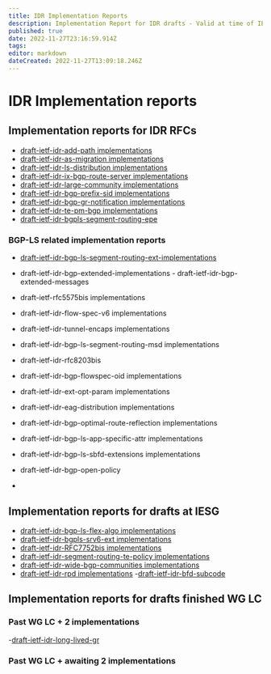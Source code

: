 ```yaml
---
title: IDR Implementation Reports
description: Implementation Report for IDR drafts - Valid at time of IESG review 
published: true
date: 2022-11-27T23:16:59.914Z
tags: 
editor: markdown
dateCreated: 2022-11-27T13:09:18.246Z
---
```


# IDR Implementation reports 

## Implementation reports for IDR RFCs
- [draft-ietf-idr-add-path implementations](/idr/BGP-implementation-report/draft-ietf-idr-add-path-implement)
- [draft-ietf-idr-as-migration implementations](/idr/BGP-implementation-report/draft-ietf-idr-as-migration-implement)
- [draft-ietf-idr-ls-distribution implementations](/idr/BGP-implementation-report/draft-ietf-idr-ls-distribution-implement)
- [draft-ietf-idr-ix-bgp-route-server implementations](/idr/BGP-implementation-report/draft-ietf-idr-ix-bgp-route-server-implement)
- [draft-ietf-idr-large-community implementations](/idr/BGP-implementation-report/draft-ietf-idr-large-community-implement)
- [draft-ietf-idr-bgp-prefix-sid implementations](/idr/BGP-implementation-report/draft-ietf-idr-bgp-prefix-sid-implement)
- [draft-ietf-idr-bgp-gr-notification implementations](/idr/BGP-implementation-report/draft-ietf-idr-bgp-gr-notification-implement)
- [draft-ietf-idr-te-pm-bgp implementations](/idr/BGP-implementation-report/draft-ietf-idr-te-pm-bgp-implement) 
- [draft-ietf-idr-bgpls-segment-routing-epe](/idr/BGP-implementation-report/draft-ietf-idr-idr-bgpls-segment-routing-epe-implement)

### BGP-LS related implementation reports 

- [draft-ietf-idr-bgp-ls-segment-routing-ext-implementations](/idr/BGP-implementation-report/draft-ietf-idr-idr-bgp-ls-segment-routing-ext-implement)

- draft-ietf-idr-bgp-extended-implementations - draft-ietf-idr-bgp-extended-messages
- draft-ietf-rfc5575bis implementations
- draft-ietf-idr-flow-spec-v6 implementations
- draft-ietf-idr-tunnel-encaps implementations
- draft-ietf-idr-bgp-ls-segment-routing-msd implementations
- draft-ietf-idr-rfc8203bis
- draft-ietf-idr-bgp-flowspec-oid implementations
- draft-ietf-idr-ext-opt-param implementations
- draft-ietf-idr-eag-distribution implementations
- draft-ietf-idr-bgp-optimal-route-reflection implementations
- draft-ietf-idr-bgp-ls-app-specific-attr implementations
- draft-ietf-idr-bgp-ls-sbfd-extensions implementations
- draft-ietf-idr-bgp-open-policy
- 

## Implementation reports for drafts at IESG
- [draft-ietf-idr-bgp-ls-flex-algo implementations](/idr/BGP-Implementation-report/draft-ietf-idr-bgp-ls-flex-algo-implement)
- [draft-ietf-idr-bgpls-srv6-ext implementations](/idr/BGP-Implementation-report/draft-ietf-idr-bgpls-srv6-ext-implement)
- [draft-ietf-idr-RFC7752bis implementations](/idr/BGP-Implementation-report/draft-ietf-idr-RFC7752bis-implement)
- [draft-ietf-idr-segment-routing-te-policy implementations](/idr/BGP-Implementation-report/draft-ietf-idr-segment-routing-te-policy-implement) 
- [draft-ietf-idr-wide-bgp-communities implementations](/idr/BGP-Implementation-report/draft-ietf-idr-wide-bgp-communities-implement)
- [draft-ietf-idr-rpd implementations](/idr/BGP-Implementation-report/draft-ietf-idr-rpd-implement)
-[draft-ietf-idr-bfd-subcode](/idr/BGP-Implementation-report/draft-ietf-idr-bfd-subcode=implement)


## Implementation reports for drafts finished WG LC 

### Past WG LC + 2 implementations 
-[draft-ietf-idr-long-lived-gr](/idr/BGP-Implementation-report/draft-ietf-idr-long-lived-gr-implement)


### Past WG LC + awaiting 2 implementations 